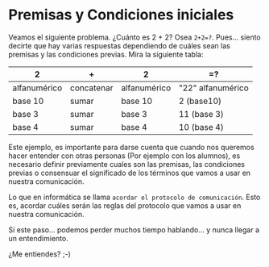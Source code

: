 
# Premisas y Condiciones iniciales

Veamos el siguiente problema. ¿Cuánto es 2 + 2? Osea `2+2=?`.
Pues... siento decirte que hay varias respuestas dependiendo de cuáles sean las premisas y las condiciones previas. Mira la siguiente tabla:

| 2            | +          | 2            | =?                |
| ------------ | ---------- | ------------ | ----------------- |
| alfanumérico | concatenar | alfanumérico | "22" alfanumérico |
| base 10      | sumar      | base 10      | 2 (base10)        |
| base 3       | sumar      | base 3       | 11 (base 3)       |
| base 4       | sumar      | base 4       | 10 (base 4)       |

Este ejemplo, es importante para darse cuenta que cuando nos queremos hacer entender con otras personas (Por ejemplo con los alumnos), es necesario definir previamente cuales son las premisas, las condiciones previas o consensuar el significado de los términos que vamos a usar en nuestra comunicación.

Lo que en informática se llama `acordar el protocolo de comunicación`. Esto es, acordar cuáles serán las reglas del protocolo que vamos a usar en nuestra comunicación.

Si este paso... podemos perder muchos tiempo hablando... y nunca llegar a un entendimiento.

¿Me entiendes? ;-)
